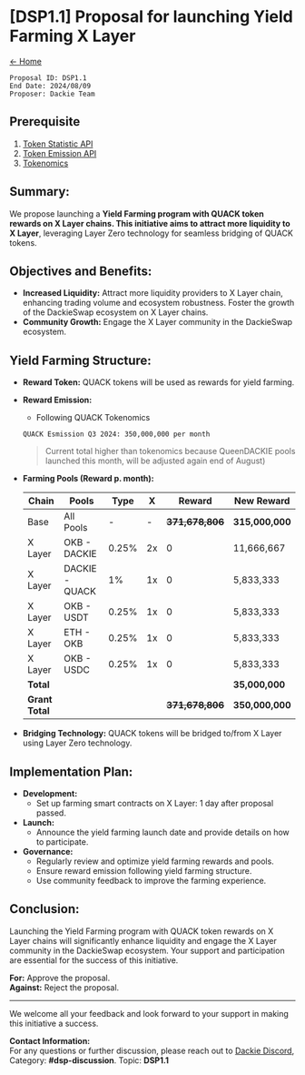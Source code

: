 # [DSP1.1] Proposal for launching Yield Farming X Layer

[← Home](../README.md)

```shell
Proposal ID: DSP1.1  
End Date: 2024/08/09
Proposer: Dackie Team
```

## Prerequisite

1. [Token Statistic API](https://analytics-api.dackieswap.xyz/api/dackie-statistics)
2. [Token Emission API](https://analytics-api.dackieswap.xyz/api/dackie-emission)
3. [Tokenomics](https://docs.dackieswap.xyz/dackie-and-quack/tokenomics/quack-tokenomics)

## Summary:

We propose launching a **Yield Farming program with QUACK token rewards on X Layer chains. This initiative aims to
attract more liquidity to X Layer**, leveraging Layer Zero technology for seamless bridging of QUACK tokens.

## Objectives and Benefits:

* **Increased Liquidity:** Attract more liquidity providers to X Layer chain, enhancing trading volume and ecosystem
  robustness. Foster the growth of the DackieSwap ecosystem on X Layer chains.
* **Community Growth:** Engage the X Layer community in the DackieSwap ecosystem.

## Yield Farming Structure:

* **Reward Token:** QUACK tokens will be used as rewards for yield farming.
* **Reward Emission:**
    * Following QUACK Tokenomics
  ```shell
  QUACK Esmission Q3 2024: 350,000,000 per month
  ```
  > Current total higher than tokenomics because QueenDACKIE pools launched this month, will be adjusted again end of
  August)

* **Farming Pools (Reward p. month):**

  | Chain           | Pools          | Type  | X  | Reward              | New Reward      |
  |-----------------|----------------|-------|----|---------------------|-----------------|
  | Base            | All Pools      | -     | -  | ~~**371,678,806**~~ | **315,000,000** |
  | X Layer         | OKB - DACKIE   | 0.25% | 2x | 0                   | 11,666,667      |
  | X Layer         | DACKIE - QUACK | 1%    | 1x | 0                   | 5,833,333       |
  | X Layer         | OKB - USDT     | 0.25% | 1x | 0                   | 5,833,333       |
  | X Layer         | ETH - OKB      | 0.25% | 1x | 0                   | 5,833,333       |
  | X Layer         | OKB - USDC     | 0.25% | 1x | 0                   | 5,833,333       |
  | **Total**       |                |       |    |                     | **35,000,000**  |**35,000,000**
  | **Grant Total** |                |       |    | ~~**371,678,806**~~ | **350,000,000** |

* **Bridging Technology:** QUACK tokens will be bridged to/from X Layer using Layer Zero technology.

## Implementation Plan:

* **Development:**
    * Set up farming smart contracts on X Layer: 1 day after proposal passed.
* **Launch:**
    * Announce the yield farming launch date and provide details on how to participate.
* **Governance:**
    * Regularly review and optimize yield farming rewards and pools.
    * Ensure reward emission following yield farming structure.
    * Use community feedback to improve the farming experience.

## Conclusion:

Launching the Yield Farming program with QUACK token rewards on X Layer chains will significantly enhance liquidity and
engage the X Layer community in the DackieSwap ecosystem. Your support and participation are essential for the success
of this initiative.

**For:** Approve the proposal.  
**Against:** Reject the proposal.

---
We welcome all your feedback and look forward to your support in making this initiative a success.

**Contact Information:**  
For any questions or further discussion, please reach out to [Dackie Discord](https://discord.gg/dackieofficial),
Category: **#dsp-discussion**. Topic: **DSP1.1**
